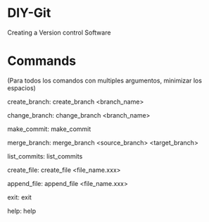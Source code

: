 # DIY-Git
Creating a Version control Software

# Commands
(Para todos los comandos con multiples argumentos, minimizar los espacios)

create_branch: create_branch <branch_name>

change_branch: change_branch <branch_name>

make_commit: make_commit <author> <message> <file1>

merge_branch: merge_branch <source_branch> <target_branch>

list_commits: list_commits

create_file: create_file <file_name.xxx> <text>

append_file: append_file <file_name.xxx> <text>

exit: exit

help: help
